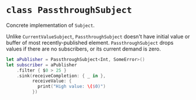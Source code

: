 # `class PassthroughSubject`

Concrete implementation of `Subject`.

Unlike `CurrentValueSubject`, `PassthroughSubject` doesn't have initial value or buffer of most recently-published element. `PassthroughSubject` drops values if there are no subscribers, or its current demand is zero.

```swift
let aPublisher = PassthroughSubject<Int, SomeError>()
let subscriber = aPublisher
    .filter { $0 > 25 }
    .sink(receiveCompletion: { _ in },
          receiveValue: {
            print("High value: \($0)")
          })
```
